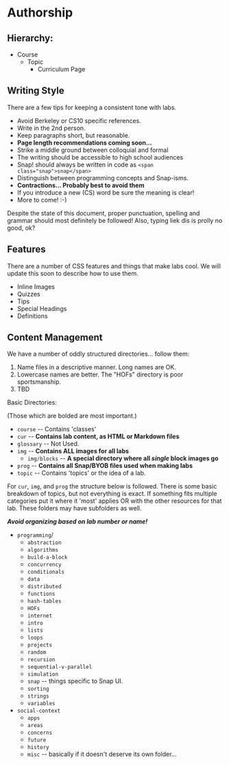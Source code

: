 # Authorship

## Hierarchy:

* Course
    * Topic
        * Curriculum Page

## Writing Style
There are a few tips for keeping a consistent tone with labs.

* Avoid Berkeley or CS10 specific references.
* Write in the 2nd person.
* Keep paragraphs short, but reasonable.
* __Page length recommendations coming soon...__
* Strike a middle ground between colloquial and formal
* The writing should be accessible to high school audiences
* Snap! should always be written in code as `<span class="snap">snap</span>`
* Distinguish between programming concepts and Snap-isms.
* __Contractions... Probably best to avoid them__
* If you introduce a new (CS) word be sure the meaning is clear!
* More to come! :-)

Despite the state of this document, proper punctuation, spelling and grammar 
should most definitely be followed! Also, typing liek dis is prolly no good, ok?
## Features
There are a number of CSS features and things that make labs cool. We will 
update this soon to describe how to use them.

* Inline Images
* Quizzes
* Tips
* Special Headings
* Definitions


## Content Management
We have a number of oddly structured directories... follow them:

1. Name files in a descriptive manner. Long names are OK.
2. Lowercase names are better. The "HOFs" directory is poor sportsmanship.
3. TBD

Basic Directories:

(Those which are bolded are most important.)

* `course`   -- Contains 'classes'
* `cur`      -- __Contains lab content, as HTML or Markdown files__
* `glossary` -- Not Used.
* `img`      -- __Contains ALL images for all labs__
  * `img/blocks`  -- __A special directory where all *single* block images go__
* `prog`     -- __Contains all Snap/BYOB files used when making labs__
* `topic`    -- Contains 'topics' or the idea of a lab.

For `cur`, `img`, and `prog` the structure below is followed.
There is some basic breakdown of topics, but not everything is exact. If 
something fits multiple categories put it where it 'most' applies OR with the
other resources for that lab. These folders may have subfolders as well. 

__*Avoid organizing based on lab number or name!*__

* `programming`/
   * `abstraction`
   * `algorithms`
   * `build-a-block`
   * `concurrency`
   * `conditionals`
   * `data`
   * `distributed`
   * `functions`
   * `hash-tables`
   * `HOFs`
   * `internet`
   * `intro`
   * `lists`
   * `loops`
   * `projects`
   * `random`
   * `recursion`
   * `sequential-v-parallel`
   * `simulation`
   * `snap`                  -- things specific to Snap UI.
   * `sorting`
   * `strings`
   * `variables`
* `social-context`
   * `apps`
   * `areas`
   * `concerns`
   * `future`
   * `history`
   * `misc`                 -- basically if it doesn't deserve its own folder...
